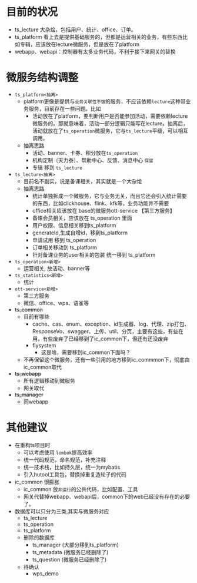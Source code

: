 # 目前的状况
- ts_lecture 大杂烩，包括用户、统计、office、订单。
- ts_platform 看上去是提供基础服务的，但都是运营相关的业务，有些东西比如专辑，应该放在lecture微服务，但是放在了platform
- webapp、webapi：控制器有太多业务代码，不利于接下来网关的替换

# 微服务结构调整
- `ts_platform<抽离>`
  - platform更像是提供与`业务关联性不强`的服务，不应该依赖`lecture`这种带业务服务，目前存在一些问题。比如
    - 活动放在了platform，要判断用户是否能参加活动，需要依赖lecture微服务的。那就意味着，活动一部分逻辑只能写在lecture。抽离后，活动就放在了`ts_operation`微服务，它与`ts_lecture`平级，可以相互调用。
  - 抽离思路
    - 活动、banner、卡券、积分放在`ts_operation`
    - 机构定制（天力泰）、帮助中心、反馈、消息中心 `保留`
    - 专辑 移到 `ts_lecture`
- `ts_lecture<抽离>`
  - 目前名不副实，说是备课相关，其实就是一个大杂烩
  - 抽离思路
    - 统计单独拆成一个微服务，它与业务无关，而且它还会引入统计需要的东西，比如clickhouse、flink、kfk等，业务功能并不需要
    - office相关应该放在 base的微服务ott-service 【第三方服务】
    - 备课会员相关，应该放在 ts_operation 里面
    - 用户权限、信息相关移到ts_platform
    - generateId,生成自增id，移到ts_platform
    - 申请试用 移到 ts_operation
    - 订单相关移动到 ts_platform
    - 针对备课业务的user相关的包装 统一移到 ts_platform
- `ts_operation<新增>`
  - 运营相关, 放活动、banner等
- `ts_statistics<新增>`
  - 统计
- `ott-service<新增>`
  - 第三方服务
  - 微信、office、wps、语雀等
- ~~ts_common~~
  - 目前有哪些
    - cache、cas、enum、exception、id生成器、log、代理、zip打包、ResponseVo、swagger、上传、util、分页，主要有这些，有些在用，有些废弃了已经移到了ic_common下，但还有还没废弃
    - flysystem
      - 这是啥，需要移到ic_common下面吗？
  -  不再保留这个微服务，还有一些引用的地方移到ic_commmon下，彻底由ic_common取代
- ~~ts_webapp~~
  - 所有逻辑移动到微服务
  - 网关取代
- ~~ts_manager~~
  - 同webapp

# 其他建议
- 在重构ts项目时
  - 可以考虑使用 `lombok`提高效率 
  - 统一代码规范，命名规范，补充注释
  - 统一技术栈，比如持久层，统一为mybatis
  - 引入hutool工具包，替换掉重复造轮子的代码
- ic_common 很膨胀
  - ic_common 放`非运行`的公共代码，比如配置、工具
  - 网关代替掉webapp、webapi后，common下的web已经没有存在的必要了。
- 数据库可以只分为三类,其实与微服务对应
    - ts_lecture
    - ts_operation
    - ts_platform
    - 删除的数据库
      - ts_manager (大部分移到ts_platform)
      - ts_metadata (微服务已经删除了)
      - ts_question (微服务已经删除了)
    - 待确认
      - wps_demo